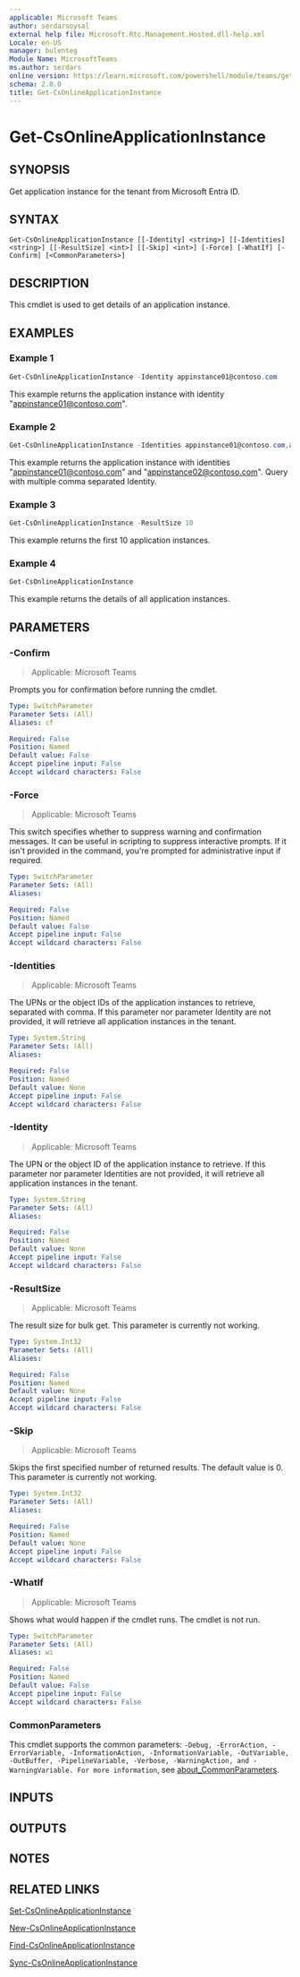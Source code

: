 ```yaml
---
applicable: Microsoft Teams
author: serdarsoysal
external help file: Microsoft.Rtc.Management.Hosted.dll-help.xml
Locale: en-US
manager: bulenteg
Module Name: MicrosoftTeams
ms.author: serdars
online version: https://learn.microsoft.com/powershell/module/teams/get-csonlineapplicationinstance
schema: 2.0.0
title: Get-CsOnlineApplicationInstance
---
```


# Get-CsOnlineApplicationInstance

## SYNOPSIS
Get application instance for the tenant from Microsoft Entra ID.

## SYNTAX

```
Get-CsOnlineApplicationInstance [[-Identity] <string>] [[-Identities] <string>] [[-ResultSize] <int>] [[-Skip] <int>] [-Force] [-WhatIf] [-Confirm] [<CommonParameters>]
```

## DESCRIPTION
This cmdlet is used to get details of an application instance.

## EXAMPLES

### Example 1
```powershell
Get-CsOnlineApplicationInstance -Identity appinstance01@contoso.com
```

This example returns the application instance with identity "appinstance01@contoso.com".
### Example 2
```powershell
Get-CsOnlineApplicationInstance -Identities appinstance01@contoso.com,appinstance02@contoso.com
```

This example returns the application instance with identities "appinstance01@contoso.com" and "appinstance02@contoso.com". Query with multiple comma separated Identity.

### Example 3
```powershell
Get-CsOnlineApplicationInstance -ResultSize 10
```

This example returns the first 10 application instances.

### Example 4
```powershell
Get-CsOnlineApplicationInstance
```

This example returns the details of all application instances.

## PARAMETERS

### -Confirm

> Applicable: Microsoft Teams

Prompts you for confirmation before running the cmdlet.

```yaml
Type: SwitchParameter
Parameter Sets: (All)
Aliases: cf

Required: False
Position: Named
Default value: False
Accept pipeline input: False
Accept wildcard characters: False
```

### -Force

> Applicable: Microsoft Teams

This switch specifies whether to suppress warning and confirmation messages. It can be useful in scripting to suppress interactive prompts. If it isn't provided in the command, you're prompted for administrative input if required.

```yaml
Type: SwitchParameter
Parameter Sets: (All)
Aliases:

Required: False
Position: Named
Default value: False
Accept pipeline input: False
Accept wildcard characters: False
```

### -Identities

> Applicable: Microsoft Teams

The UPNs or the object IDs of the application instances to retrieve, separated with comma. If this parameter nor parameter Identity are not provided, it will retrieve all application instances in the tenant.

```yaml
Type: System.String
Parameter Sets: (All)
Aliases:

Required: False
Position: Named
Default value: None
Accept pipeline input: False
Accept wildcard characters: False
```

### -Identity

> Applicable: Microsoft Teams

The UPN or the object ID of the application instance to retrieve. If this parameter nor parameter Identities are not provided, it will retrieve all application instances in the tenant.

```yaml
Type: System.String
Parameter Sets: (All)
Aliases:

Required: False
Position: Named
Default value: None
Accept pipeline input: False
Accept wildcard characters: False
```

### -ResultSize

> Applicable: Microsoft Teams

The result size for bulk get. This parameter is currently not working.

```yaml
Type: System.Int32
Parameter Sets: (All)
Aliases:

Required: False
Position: Named
Default value: None
Accept pipeline input: False
Accept wildcard characters: False
```

### -Skip

> Applicable: Microsoft Teams

Skips the first specified number of returned results. The default value is 0. This parameter is currently not working.

```yaml
Type: System.Int32
Parameter Sets: (All)
Aliases:

Required: False
Position: Named
Default value: None
Accept pipeline input: False
Accept wildcard characters: False
```

### -WhatIf

> Applicable: Microsoft Teams

Shows what would happen if the cmdlet runs.
The cmdlet is not run.

```yaml
Type: SwitchParameter
Parameter Sets: (All)
Aliases: wi

Required: False
Position: Named
Default value: False
Accept pipeline input: False
Accept wildcard characters: False
```

### CommonParameters
This cmdlet supports the common parameters: `-Debug, -ErrorAction, -ErrorVariable, -InformationAction, -InformationVariable, -OutVariable, -OutBuffer, -PipelineVariable, -Verbose, -WarningAction, and -WarningVariable. For more information`, see [about_CommonParameters](https://go.microsoft.com/fwlink/?LinkID=113216).

## INPUTS

## OUTPUTS

## NOTES

## RELATED LINKS

[Set-CsOnlineApplicationInstance](https://learn.microsoft.com/powershell/module/teams/set-csonlineapplicationinstance)

[New-CsOnlineApplicationInstance](https://learn.microsoft.com/powershell/module/teams/new-csonlineapplicationinstance)

[Find-CsOnlineApplicationInstance](https://learn.microsoft.com/powershell/module/teams/find-csonlineapplicationinstance)

[Sync-CsOnlineApplicationInstance](https://learn.microsoft.com/powershell/module/teams/sync-csonlineapplicationinstance)
